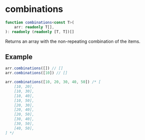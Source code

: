 # combinations

```ts
function combinations<const T>(
    arr: readonly T[],
): readonly (readonly [T, T])[]
```

Returns an array with the non-repeating combination of the items.

## Example

```ts
arr.combinations([]) // []
arr.combinations([10]) // []
```

```ts
arr.combinations([10, 20, 30, 40, 50]) /* [
    [10, 20],
    [10, 30],
    [10, 40],
    [10, 50],
    [20, 30],
    [20, 40],
    [20, 50],
    [30, 40],
    [30, 50],
    [40, 50],
] */
```